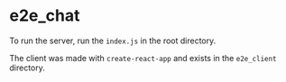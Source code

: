 # e2e_chat

To run the server, run the `index.js` in the root directory.

The client was made with `create-react-app` and exists in the `e2e_client` directory.